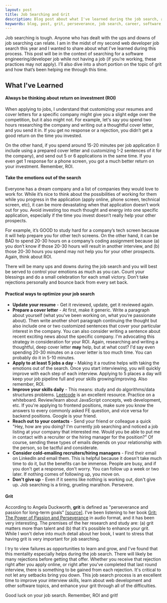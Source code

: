 ```yaml
---
layout: post
title: Job Searching and Grit
description: Blog post about what I've learned during the job search, and my thoughts on what it means to have grit.
keywords: blog, post, grit, perseverance, job search, career, software, engineer, developer, apply, offer, salary, interview, purpose, meaning, leetcode, ROI, return on investment
---
```


Job searching is tough. Anyone who has dealt with the ups and downs of job searching can relate. I am in the midst of my second web developer job search this year and I wanted to share about what I’ve learned during this process. This post will be in the context of searching for a software engineering/developer job while not having a job (if you’re working, these practices may not apply). I’ll also dive into a short portion on the topic of grit and how that’s been helping me through this time. 

<h2>What I've Learned</h2>

<h4> Always be thinking about return on investment (ROI)</h4>
When applying to jobs, I understand that customizing your resumes and cover letters for a specific company might give you a slight edge over the competition, but it also might not. For example, let's say  you spend two hours researching the company and writing out a thoughtful cover letter, and you send it in. If you get no response or a rejection, you didn’t get a good return on the time you invested.

On the other hand, if you spend around 15-20 minutes per job application (I include using a prepared cover letter and customizing 1-2 sentences of it for the company), and send out 5 or 6 applications in the same time. If you even get 1 response for a phone screen, you got a much better return on your investment. Remember, ROI.

<h4> Take the emotions out of the search </h4>
Everyone has a dream company and a list of companies they would love to work for. While it’s nice to think about the possibilities of working for them while you progress in the application (apply online, phone screen, technical screen, etc), it can be more devastating when that application doesn’t work out for you. Avoid investing too much thought and energy into one specific application, especially if the time you invest doesn’t really help your other prospects. 

For example, it’s GOOD to study hard for a company’s tech screen because it will help prepare you for other tech screens. On the other hand, it can be BAD to spend 20-30 hours on a company’s coding assignment because (a) you don’t know if those 20-30 hours will result in another interview, and (b) those 20-30 hours you spend may not help you for your other prospects. Again, think about ROI.

There will be many ups and downs during the job search and you will best be served to control your emotions as much as you can. Count your blessings and do a small celebration for each small victory. Don’t take rejections personally and bounce back from every set back.

<h4>Practical ways to optimize your job search</h4>

- <strong>Update your resume</strong> - Get it reviewed, update, get it reviewed again.
- <strong>Prepare a cover letter</strong> - At first, make it generic. Write a paragraph about yourself (what you've been working on, what you're passionate about). Then write another short paragraph continuing the thought but also include one or two customized sentences that cover your particular interest in the company. You can also consider writing a sentence about recent exciting news about the specific company. I'm advocating this strategy in consideration for your ROI. Again, researching and writing a thoughtful, deep cover letter <strong>may</strong> help, but at what cost? I'd say even spending 20-30 minutes on a cover letter is too much time. You can probably do it in 5-10 minutes.
- <strong>Apply to at least 5 jobs a day</strong> - Making it a routine helps with taking the emotions out of the search. Once you start interviewing, you will quickly improve with each step of each interview. Applying to 5 places a day will keep your job pipeline full and your skills growing/improving. Also remember, ROI.
- <strong>Improve your skills daily</strong> - This means: study and do algorithms/data structures problems. <a href="https://leetcode.com/">Leetcode</a> is an excellent resource. Practice on a whiteboard. Review/learn about JavaScript concepts, web development, etc. If you're applying to frontend positions, make sure you know the answers to every commonly asked FE question, and vice versa for backend positions. Google is your friend.
- <strong>Reach out to your contacts</strong> - Send your friend or colleague a quick "Hey, how are you doing? I'm currently job searching and noticed a job listing at your company that interested me. Would you be able to put me in contact with a recruiter or the hiring manager for the position?" Of course, sending these types of emails depends on your relationship with the person, so be tactful and considerate.
- <strong>Consider cold-emailing recruiters/hiring managers</strong> - Find their email on LinkedIn and email them. This is helpful because it doesn't take much time to do it, but the benefits can be immense. People are busy, and if you don't get a response, don't worry. You can follow up a week or two later. If nothing comes of following up, you move on.
- <strong>Don't give up</strong> - Even if it seems like nothing is working out, don't give up. Job searching is a tiring, grueling marathon. Persevere.

<h4>Grit</h4>

According to Angela Duckworth, <strong>grit</strong> is defined as "perseverance and passion for long-term goals" <a href="http://www.sas.upenn.edu/~duckwort/images/Grit%20JPSP.pdf">[source]</a>. I've been listening to her book <a href="https://www.amazon.com/Grit-Passion-Perseverance-Angela-Duckworth/dp/1501111108">Grit: The Power of Passion and Perseverance</a> in audio format, and it has been very interesting. The premises of the her research and study are: (a) grit matters more than talent and (b) that it’s possible to enhance your grit. While I won't delve into much detail about her book, I want to stress that having grit is very important for job searching.

I try to view failures as opportunities to learn and grow, and I've found that this mentality especially helps during the job search. There will likely be many rejections before getting that offer. Whether you receive that rejection right after you apply online, or right after you've completed that last round interview, there is something to be gained from each rejection. It's critical to not let any setbacks bring you down. This job search process is an excellent time to improve your interview skills, learn about web development and other software topics, and enhance your grit through all of the difficulties.

Good luck on your job search. Remember, ROI and grit!